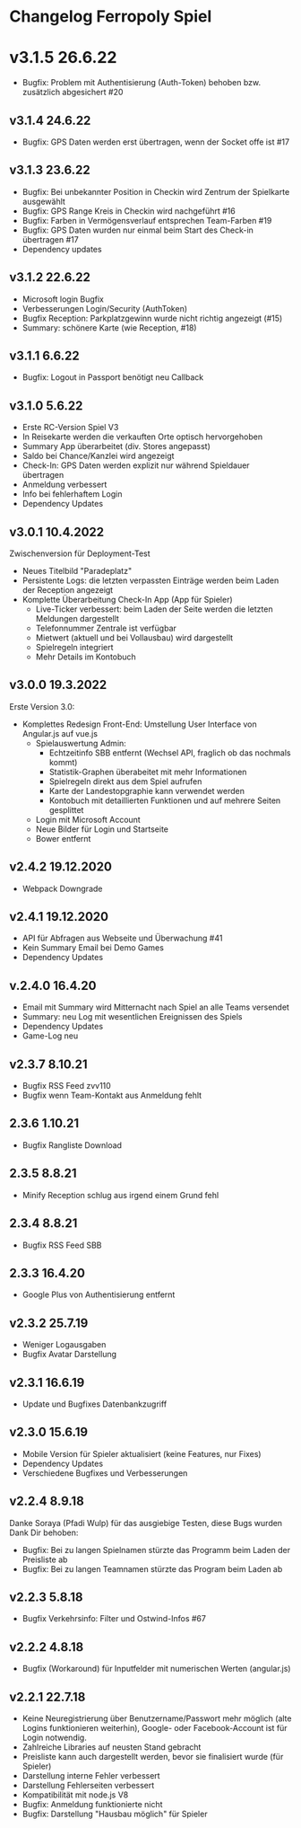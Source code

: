 # Changelog Ferropoly Spiel

# v3.1.5 26.6.22
* Bugfix: Problem mit Authentisierung (Auth-Token) behoben bzw. zusätzlich abgesichert #20

## v3.1.4 24.6.22
* Bugfix: GPS Daten werden erst übertragen, wenn der Socket offe ist #17

## v3.1.3 23.6.22
* Bugfix: Bei unbekannter Position in Checkin wird Zentrum der Spielkarte ausgewählt
* Bugfix: GPS Range Kreis in Checkin wird nachgeführt #16
* Bugfix: Farben in Vermögensverlauf entsprechen Team-Farben #19
* Bugfix: GPS Daten wurden nur einmal beim Start des Check-in übertragen #17
* Dependency updates

## v3.1.2 22.6.22
* Microsoft login Bugfix
* Verbesserungen Login/Security (AuthToken)
* Bugfix Reception: Parkplatzgewinn wurde nicht richtig angezeigt (#15)
* Summary: schönere Karte (wie Reception, #18)

## v3.1.1 6.6.22
* Bugfix: Logout in Passport benötigt neu Callback

## v3.1.0 5.6.22
* Erste RC-Version Spiel V3
* In Reisekarte werden die verkauften Orte optisch hervorgehoben
* Summary App überarbeitet (div. Stores angepasst)
* Saldo bei Chance/Kanzlei wird angezeigt
* Check-In: GPS Daten werden explizit nur während Spieldauer übertragen
* Anmeldung verbessert
* Info bei fehlerhaftem Login
* Dependency Updates

## v3.0.1 10.4.2022
Zwischenversion für Deployment-Test
* Neues Titelbild "Paradeplatz"
* Persistente Logs: die letzten verpassten Einträge werden beim Laden der Reception angezeigt
* Komplette Überarbeitung Check-In App (App für Spieler)
  * Live-Ticker verbessert: beim Laden der Seite werden die letzten Meldungen dargestellt
  * Telefonnummer Zentrale ist verfügbar
  * Mietwert (aktuell und bei Vollausbau) wird dargestellt
  * Spielregeln integriert
  * Mehr Details im Kontobuch

## v3.0.0 19.3.2022
Erste Version 3.0:
* Komplettes Redesign Front-End: Umstellung User Interface von Angular.js auf vue.js
  * Spielauswertung Admin:
    * Echtzeitinfo SBB entfernt (Wechsel API, fraglich ob das nochmals kommt)
    * Statistik-Graphen überabeitet mit mehr Informationen
    * Spielregeln direkt aus dem Spiel aufrufen
    * Karte der Landestopgraphie kann verwendet werden
    * Kontobuch mit detaillierten Funktionen und auf mehrere Seiten gesplittet
  * Login mit Microsoft Account
  * Neue Bilder für Login und Startseite
  * Bower entfernt
  
## v2.4.2 19.12.2020
* Webpack Downgrade

## v2.4.1 19.12.2020
* API für Abfragen aus Webseite und Überwachung #41
* Kein Summary Email bei Demo Games
* Dependency Updates

## v.2.4.0 16.4.20
* Email mit Summary wird Mitternacht nach Spiel an alle Teams versendet
* Summary: neu Log mit wesentlichen Ereignissen des Spiels
* Dependency Updates
* Game-Log neu

## v2.3.7 8.10.21
* Bugfix RSS Feed zvv110
* Bugfix wenn Team-Kontakt aus Anmeldung fehlt

## 2.3.6 1.10.21
* Bugfix Rangliste Download

## 2.3.5 8.8.21
* Minify Reception schlug aus irgend einem Grund fehl

## 2.3.4 8.8.21
* Bugfix RSS Feed SBB

## 2.3.3 16.4.20
* Google Plus von Authentisierung entfernt

## v2.3.2 25.7.19
* Weniger Logausgaben
* Bugfix Avatar Darstellung

## v2.3.1 16.6.19
* Update und Bugfixes Datenbankzugriff

## v2.3.0 15.6.19
* Mobile Version für Spieler aktualisiert (keine Features, nur Fixes)
* Dependency Updates
* Verschiedene Bugfixes und Verbesserungen

## v2.2.4 8.9.18
Danke Soraya (Pfadi Wulp) für das ausgiebige Testen, diese Bugs wurden Dank Dir behoben:
* Bugfix: Bei zu langen Spielnamen stürzte das Programm beim Laden der Preisliste ab
* Bugfix: Bei zu langen Teamnamen stürzte das Program beim Laden ab

## v2.2.3 5.8.18
* Bugfix Verkehrsinfo: Filter und Ostwind-Infos #67

## v2.2.2 4.8.18
* Bugfix (Workaround) für Inputfelder mit numerischen Werten (angular.js)

## v2.2.1 22.7.18

* Keine Neuregistrierung über Benutzername/Passwort mehr möglich (alte Logins funktionieren weiterhin), Google- oder Facebook-Account ist für Login notwendig.
* Zahlreiche Libraries auf neusten Stand gebracht
* Preisliste kann auch dargestellt werden, bevor sie finalisiert wurde (für Spieler)
* Darstellung interne Fehler verbessert
* Darstellung Fehlerseiten verbessert
* Kompatibilität mit node.js V8
* Bugfix: Anmeldung funktionierte nicht
* Bugfix: Darstellung "Hausbau möglich" für Spieler
